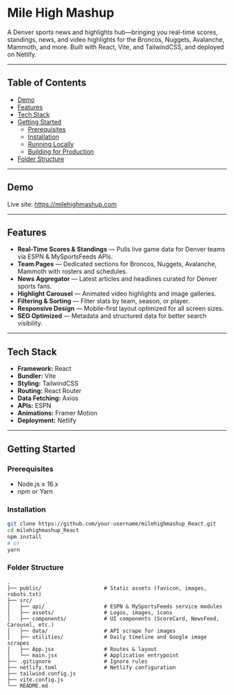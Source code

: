 # Mile High Mashup

A Denver sports news and highlights hub—bringing you real-time scores, standings, news, and video highlights for the Broncos, Nuggets, Avalanche, Mammoth, and more. Built with React, Vite, and TailwindCSS, and deployed on Netlify.

---

## Table of Contents

- [Demo](#demo)  
- [Features](#features)  
- [Tech Stack](#tech-stack)  
- [Getting Started](#getting-started)  
  - [Prerequisites](#prerequisites)  
  - [Installation](#installation)  
  - [Running Locally](#running-locally)  
  - [Building for Production](#building-for-production)  
- [Folder Structure](#folder-structure)  


---

## Demo

Live site: https://milehighmashup.com

---

## Features

- **Real-Time Scores & Standings** — Pulls live game data for Denver teams via ESPN & MySportsFeeds APIs.  
- **Team Pages** — Dedicated sections for Broncos, Nuggets, Avalanche, Mammoth with rosters and schedules.  
- **News Aggregator** — Latest articles and headlines curated for Denver sports fans.  
- **Highlight Carousel** — Animated video highlights and image galleries.  
- **Filtering & Sorting** — Filter stats by team, season, or player.  
- **Responsive Design** — Mobile-first layout optimized for all screen sizes.  
- **SEO Optimized** — Metadata and structured data for better search visibility.  

---

## Tech Stack

- **Framework:** React  
- **Bundler:** Vite  
- **Styling:** TailwindCSS  
- **Routing:** React Router  
- **Data Fetching:** Axios  
- **APIs:** ESPN   
- **Animations:** Framer Motion  
- **Deployment:** Netlify  

---

## Getting Started

### Prerequisites

- Node.js ≥ 16.x  
- npm or Yarn  

### Installation

```bash
git clone https://github.com/your-username/milehighmashup_React.git
cd milehighmashup_React
npm install
# or
yarn
```

### Folder Structure

```
.
├── public/                    # Static assets (favicon, images, robots.txt)
├── src/
│   ├── api/                   # ESPN & MySportsFeeds service modules
│   ├── assets/                # Logos, images, icons
│   ├── components/            # UI components (ScoreCard, NewsFeed, Carousel, etc.)
│   ├── data/                  # API scrape for images
│   ├── utilities/             # Daily timeline and Google image scrapes
│   ├── App.jsx                # Routes & layout
│   └── main.jsx               # Application entrypoint
├── .gitignore                 # Ignore rules
├── netlify.toml               # Netlify configuration
├── tailwind.config.js
├── vite.config.js
└── README.md
